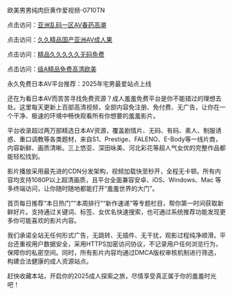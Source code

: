欧美男男纯肉巨黄作爱视频-0710TN 

点击访问：<a href="https://heiliaoe8ajia.pages.dev">亚洲乱码一区AV春药高潮</a>

点击访问：<a href="https://heiliaoxqkkct.pages.dev">久久精品国产亚洲AV成人果</a>

点击访问：<a href="https://heiliaoll4qsx.pages.dev">精品久久久久久无码免费</a>

点击访问：<a href="https://heiliaozj3tjd.pages.dev">级A精品免费高清欧美</a>   

永久免费日本AV平台推荐：2025年宅男最爱站点上线

还在为看日本AV而苦苦寻找免费资源？成人羞羞免费平台是你不能错过的理想去处。这里每天更新上百部高清视频，全部内容免注册、免付费、无广告，让你在一个干净、极速的环境中畅快观看所有你想要的羞羞影片。

平台收录超过两万部精选日本AV资源，覆盖剧情片、无码、有码、素人、制服诱惑、重口调教等各类题材，来自S1、Prestige、FALENO、E-Body等一线片商，内容新鲜、画质清晰。三上悠亚、深田咏美、河北彩花等超人气女优的完整作品都能轻松找到。

影片播放采用最先进的CDN分发架构，视频加载快至秒开，全程无卡顿。所有内容均支持1080P以上超清画质，且平台全面兼容安卓、iOS、Windows、Mac 等多终端访问，让你随时随地都能打开“羞羞世界的大门”。

首页每日推荐“本日热门”“本周排行”“新作速递”等专题栏目，帮你第一时间获取新鲜好片。支持通过关键词、标签、女优名快速搜索，也可通过系统推荐功能发现更多你可能喜欢的影片内容。

我们承诺全站无任何形式广告，无跳转、无插件、无干扰，观影过程纯净顺滑。平台还重视用户数据安全，采用HTTPS加密访问协议，不记录用户任何浏览行为，保障你的私密空间。同时，所有影片内容均通过DMCA版权审核机制进行筛选，构建合法健康的成人资源站点。

赶快收藏本站，开启你的2025成人探索之旅，尽情享受真正属于你的羞羞时光吧！

<span style="display:none;">[Canonical link]  ( ）</span> 
